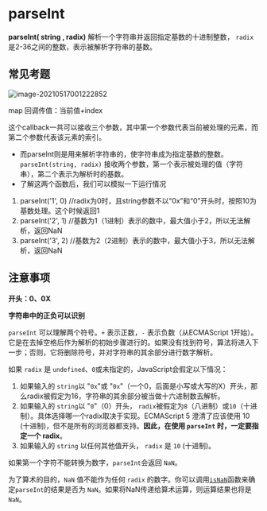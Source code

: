 # parseInt

**parseInt( string ,  radix)**  解析一个字符串并返回指定基数的十进制整数， `radix` 是2-36之间的整数，表示被解析字符串的基数。

## 常见考题

![image-20210517001222852](D:\typora\images\image-20210517001222852.png)

map 回调传值：当前值+index

这个callback一共可以接收三个参数，其中第一个参数代表当前被处理的元素，而第二个参数代表该元素的索引。

- 而parseInt则是用来解析字符串的，使字符串成为指定基数的整数。
  `parseInt(string, radix)`
  接收两个参数，第一个表示被处理的值（字符串），第二个表示为解析时的基数。
- 了解这两个函数后，我们可以模拟一下运行情况

1. parseInt('1', 0) //radix为0时，且string参数不以“0x”和“0”开头时，按照10为基数处理。这个时候返回1
2. parseInt('2', 1) //基数为1（1进制）表示的数中，最大值小于2，所以无法解析，返回NaN
3. parseInt('3', 2) //基数为2（2进制）表示的数中，最大值小于3，所以无法解析，返回NaN

## 注意事项

**开头：0、0X**

**字符串中的正负可以识别**

`parseInt` 可以理解两个符号。`+` 表示正数，`-` 表示负数（从ECMAScript 1开始）。它是在去掉空格后作为解析的初始步骤进行的。如果没有找到符号，算法将进入下一步；否则，它将删除符号，并对字符串的其余部分进行数字解析。

如果 `radix` 是 `undefined`、`0`或未指定的，JavaScript会假定以下情况：

1. 如果输入的 `string`以 "`0x`"或 "`0x`"（一个0，后面是小写或大写的X）开头，那么radix被假定为16，字符串的其余部分被当做十六进制数去解析。
2. 如果输入的 `string`以 "`0`"（0）开头， `radix`被假定为`8`（八进制）或`10`（十进制）。具体选择哪一个radix取决于实现。ECMAScript 5 澄清了应该使用 10 (十进制)，但不是所有的浏览器都支持。**因此，在使用 `parseInt` 时，一定要指定一个 radix**。
3. 如果输入的 `string` 以任何其他值开头， `radix` 是 `10` (十进制)。

如果第一个字符不能转换为数字，`parseInt`会返回 `NaN`。

为了算术的目的，`NaN` 值不能作为任何 `radix` 的数字。你可以调用[`isNaN`](https://developer.mozilla.org/zh-CN/docs/Web/JavaScript/Reference/Global_Objects/isNaN)函数来确定`parseInt`的结果是否为 `NaN`。如果将NaN传递给算术运算，则运算结果也将是 `NaN`。 